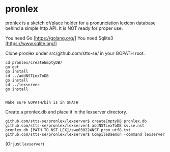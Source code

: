 # pronlex
pronlex is a sketch of/place holder for a pronunciation lexicon database behind a simple http API. It is NOT ready for proper use.

You need Go [https://golang.org/]
You need Sqlite3 [https://www.sqlite.org/]



Clone pronlex under src/github.com/stts-se/ in your GOPATH root.

```
cd pronlex/createEmptyDB/
go get
go install
cd ../addNSTLexToDB
go install
cd ../lexserver
go install


Make sure GOPATH/bin is in $PATH
```

Create a pronlex.db and place it in the lexserver directory.

```
github.com/stts-se/pronlex/lexserver$ createEmptyDB pronlex.db
github.com/stts-se/pronlex/lexserver$ addNSTLexToDB sv.se.nst pronlex.db [PATH TO NST LEX]/swe030224NST.pron_utf8.txt 
github.com/stts-se/pronlex/lexserver$ CompileDaemon -command lexserver
```
(Or just `lexserver`)
